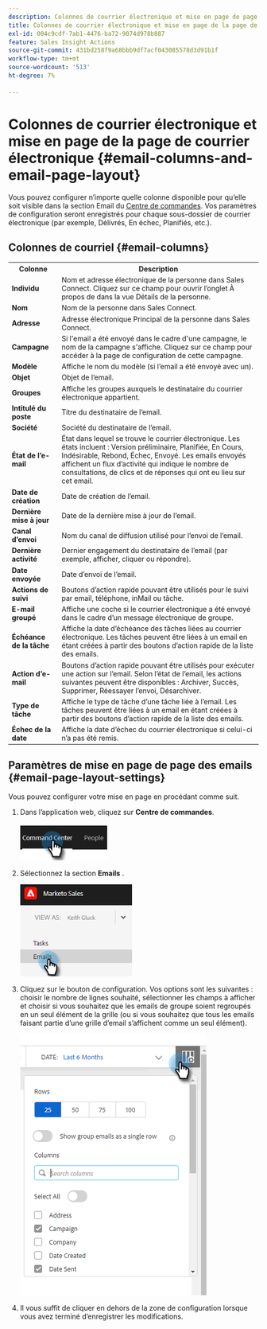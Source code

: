 ```yaml
---
description: Colonnes de courrier électronique et mise en page de page de courrier électronique - Documents Marketo - Documentation du produit
title: Colonnes de courrier électronique et mise en page de la page de courrier électronique
exl-id: 004c9cdf-7ab1-4476-ba72-9074d978b887
feature: Sales Insight Actions
source-git-commit: 431bd258f9a68bbb9df7acf043085578d3d91b1f
workflow-type: tm+mt
source-wordcount: '513'
ht-degree: 7%

---
```


# Colonnes de courrier électronique et mise en page de la page de courrier électronique {#email-columns-and-email-page-layout}

Vous pouvez configurer n’importe quelle colonne disponible pour qu’elle soit visible dans la section Email du [Centre de commandes](/help/marketo/product-docs/marketo-sales-insight/actions/email/command-center/command-center-overview.md). Vos paramètres de configuration seront enregistrés pour chaque sous-dossier de courrier électronique (par exemple, Délivrés, En échec, Planifiés, etc.).

## Colonnes de courriel {#email-columns}

<table> 
 <colgroup> 
  <col> 
  <col> 
 </colgroup> 
 <tbody> 
  <tr> 
   <th>Colonne</th> 
   <th>Description</th> 
  </tr> 
  <tr> 
   <td><strong>Individu</td> 
   <td>Nom et adresse électronique de la personne dans Sales Connect. Cliquez sur ce champ pour ouvrir l’onglet À propos de dans la vue Détails de la personne.</td> 
  </tr> 
  <tr> 
   <td><strong>Nom</td> 
   <td>Nom de la personne dans Sales Connect.</td> 
  </tr> 
  <tr> 
   <td><strong>Adresse</td> 
   <td>Adresse électronique Principal de la personne dans Sales Connect.</td> 
  </tr> 
  <tr> 
   <td><strong>Campagne</td> 
   <td>Si l'email a été envoyé dans le cadre d'une campagne, le nom de la campagne s'affiche. Cliquez sur ce champ pour accéder à la page de configuration de cette campagne.</td> 
  </tr> 
  <tr> 
   <td><strong>Modèle</td> 
   <td>Affiche le nom du modèle (si l’email a été envoyé avec un).</td> 
  </tr> 
  <tr> 
   <td><strong>Objet</td> 
   <td>Objet de l’email.</td> 
  </tr> 
  <tr> 
   <td><strong>Groupes</td> 
   <td>Affiche les groupes auxquels le destinataire du courrier électronique appartient.</td> 
  </tr> 
  <tr> 
   <td><strong>Intitulé du poste</td> 
   <td>Titre du destinataire de l’email.</td> 
  </tr> 
  <tr> 
   <td><strong>Société</td> 
   <td>Société du destinataire de l’email.</td> 
  </tr> 
  <tr> 
   <td><strong>État de l’e-mail</td> 
   <td>État dans lequel se trouve le courrier électronique. Les états incluent : Version préliminaire, Planifiée, En Cours, Indésirable, Rebond, Échec, Envoyé. Les emails envoyés affichent un flux d’activité qui indique le nombre de consultations, de clics et de réponses qui ont eu lieu sur cet email.</td> 
  </tr> 
  <tr> 
   <td><strong>Date de création</td> 
   <td>Date de création de l’email.</td> 
  </tr> 
  <tr> 
   <td><strong>Dernière mise à jour</td> 
   <td>Date de la dernière mise à jour de l’email.</td> 
  </tr> 
  <tr> 
   <td><strong>Canal d’envoi</td> 
   <td>Nom du canal de diffusion utilisé pour l’envoi de l’email.</td> 
  </tr> 
  <tr> 
   <td><strong>Dernière activité</td> 
   <td>Dernier engagement du destinataire de l’email (par exemple, afficher, cliquer ou répondre).</td> 
  </tr> 
  <tr> 
   <td><strong>Date envoyée</td> 
   <td>Date d’envoi de l’email.</td> 
  </tr> 
  <tr> 
   <td><strong>Actions de suivi</td> 
   <td>Boutons d’action rapide pouvant être utilisés pour le suivi par email, téléphone, inMail ou tâche.</td> 
  </tr> 
  <tr> 
   <td><strong>E-mail groupé</td> 
   <td>Affiche une coche si le courrier électronique a été envoyé dans le cadre d’un message électronique de groupe.</td> 
  </tr> 
  <tr> 
   <td><strong>Échéance de la tâche</td> 
   <td>Affiche la date d’échéance des tâches liées au courrier électronique. Les tâches peuvent être liées à un email en étant créées à partir des boutons d’action rapide de la liste des emails.</td> 
  </tr> 
  <tr> 
   <td><strong>Action d’e-mail</td> 
   <td>Boutons d’action rapide pouvant être utilisés pour exécuter une action sur l’email. Selon l’état de l’email, les actions suivantes peuvent être disponibles : Archiver, Succès, Supprimer, Réessayer l’envoi, Désarchiver.</td> 
  </tr> 
  <tr> 
   <td><strong>Type de tâche</td> 
   <td>Affiche le type de tâche d’une tâche liée à l’email. Les tâches peuvent être liées à un email en étant créées à partir des boutons d’action rapide de la liste des emails.</td> 
  </tr> 
  <tr> 
   <td><strong>Échec de la date</td> 
   <td>Affiche la date d’échec du courrier électronique si celui-ci n’a pas été remis.</td> 
  </tr> 
 </tbody> 
</table>

## Paramètres de mise en page de page des emails {#email-page-layout-settings}

Vous pouvez configurer votre mise en page en procédant comme suit.

1. Dans l’application web, cliquez sur **Centre de commandes**.

   ![](assets/email-columns-and-email-page-layout-1.png)

1. Sélectionnez la section **Emails** .

   ![](assets/email-columns-and-email-page-layout-2.png)

1. Cliquez sur le bouton de configuration. Vos options sont les suivantes : choisir le nombre de lignes souhaité, sélectionner les champs à afficher et choisir si vous souhaitez que les emails de groupe soient regroupés en un seul élément de la grille (ou si vous souhaitez que tous les emails faisant partie d’une grille d’email s’affichent comme un seul élément).

   ![](assets/email-columns-and-email-page-layout-3.png)

1. Il vous suffit de cliquer en dehors de la zone de configuration lorsque vous avez terminé d’enregistrer les modifications.
